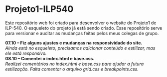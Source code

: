 # **Projeto1-ILP540**
Este repositório web foi criado para desenvolver o website do Projeto1 de ILP-540. 
O esqueleto do projeto já está sendo criado. Esse repositório serve para versionar e auditar as mudanças feitas pelos meus colegas de grupo.

**07.10 – Fiz alguns ajustes e mudanças na responsividade do site.**<br>
*Ainda está no esqueleto, precisamos adicionar conteúdo e estilizar, mas ele está responsivo.*<br>
**08.10 – Comentei o index.html e base.css.**<br>
*Realizei comentários no index.html e base.css para ajudar a futura estilização. Falta comentar o arquivo grid.css e breakpoints.css.*<br>